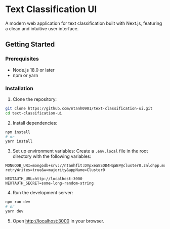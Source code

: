 # Text Classification UI

A modern web application for text classification built with Next.js, featuring a clean and intuitive user interface.

## Getting Started

### Prerequisites

- Node.js 18.0 or later
- npm or yarn

### Installation

1. Clone the repository:

```bash
git clone https://github.com/ntanh0901/text-classification-ui.git
cd text-classification-ui
```

2. Install dependencies:

```bash
npm install
# or
yarn install
```

3. Set up environment variables:
   Create a `.env.local` file in the root directory with the following variables:

```env
MONGODB_URI=mongodb+srv://ntanhfit:DVpxea8SOD4HqaBP@cluster0.znlohpp.mongodb.net/?retryWrites=true&w=majority&appName=Cluster0

NEXTAUTH_URL=http://localhost:3000
NEXTAUTH_SECRET=some-long-random-string
```

4. Run the development server:

```bash
npm run dev
# or
yarn dev
```

5. Open [http://localhost:3000](http://localhost:3000) in your browser.
